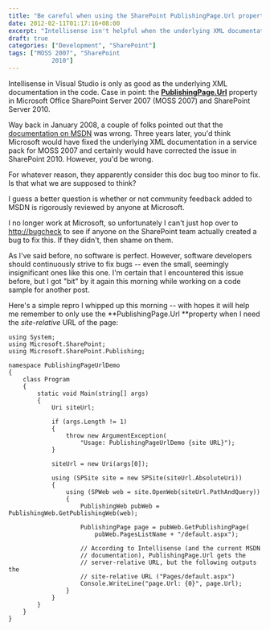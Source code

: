```yaml
---
title: "Be careful when using the SharePoint PublishingPage.Url property"
date: 2012-02-11T01:17:16+08:00
excerpt: "Intellisense isn't helpful when the underlying XML documentation in the code is wrong."
draft: true
categories: ["Development", "SharePoint"]
tags: ["MOSS 2007", "SharePoint 
			2010"]
---
```


Intellisense in Visual Studio is only as good as the underlying XML documentation in the code. Case in point: the[**PublishingPage.Url**](http://msdn.microsoft.com/en-us/library/microsoft.sharepoint.publishing.publishingpage.url.aspx) property in Microsoft Office SharePoint Server 2007 (MOSS 2007) and SharePoint Server 2010.

Way back in January 2008, a couple of folks pointed out that the[documentation on MSDN](http://msdn.microsoft.com/en-us/library/microsoft.sharepoint.publishing.publishingpage.url%28v=office.12%29.aspx) was wrong. Three years later, you'd think Microsoft would have fixed the underlying XML documentation in a service pack for MOSS 2007 and certainly would have corrected the issue in SharePoint 2010. However, you'd be wrong.

For whatever reason, they apparently consider this doc bug too minor to fix. Is that what we are supposed to think?

I guess a better question is whether or not community feedback added to MSDN is rigorously reviewed by anyone at Microsoft.

I no longer work at Microsoft, so unfortunately I can't just hop over to[http://bugcheck](http://bugcheck) to see if anyone on the SharePoint team actually created a bug to fix this. If they didn't, then shame on them.

As I've said before, no software is perfect. However, software developers should continuously strive to fix bugs -- even the small, seemingly insignificant ones like this one. I'm certain that I encountered this issue before, but I got "bit" by it again this morning while working on a code sample for another post.

Here's a simple repro I whipped up this morning -- with hopes it will help me remember to only use the **PublishingPage.Url **property when I need the *site-relative* URL of the page:



    using System;
    using Microsoft.SharePoint;
    using Microsoft.SharePoint.Publishing;
    
    namespace PublishingPageUrlDemo
    {
        class Program
        {
            static void Main(string[] args)
            {
                Uri siteUrl;
    
                if (args.Length != 1)
                {
                    throw new ArgumentException(
                        "Usage: PublishingPageUrlDemo {site URL}");
                }
    
                siteUrl = new Uri(args[0]);
    
                using (SPSite site = new SPSite(siteUrl.AbsoluteUri))
                {
                    using (SPWeb web = site.OpenWeb(siteUrl.PathAndQuery))
                    {
                        PublishingWeb pubWeb = PublishingWeb.GetPublishingWeb(web);
    
                        PublishingPage page = pubWeb.GetPublishingPage(
                            pubWeb.PagesListName + "/default.aspx");
    
                        // According to Intellisense (and the current MSDN
                        // documentation), PublishingPage.Url gets the
                        // server-relative URL, but the following outputs the
                        // site-relative URL ("Pages/default.aspx")
                        Console.WriteLine("page.Url: {0}", page.Url);
                    }
                }
            }
        }
    }

